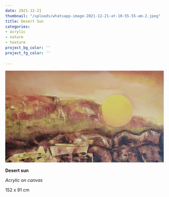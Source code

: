 ```yaml
---
date: 2021-12-21
thumbnail: "/uploads/whatsapp-image-2021-12-21-at-10-55-55-am-2.jpeg"
title: Desert Sun
categories:
- acrylic
- nature
- texture
project_bg_color: ''
project_fg_color: ''

---
```

![](/uploads/whatsapp-image-2021-12-21-at-10-55-55-am-2.jpeg)

**Desert sun**

_Acrylic on canvas_

152 x 91 cm